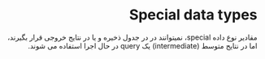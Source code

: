 <div dir="rtl" markdown="1">

# Special data types

مقادیر نوع داده special، نمیتوانند در در جدول ذخیره و یا در نتایج خروجی قرار بگیرند، اما در نتایج متوسط (intermediate) یک query در حال اجرا استفاده می شوند.

</div>